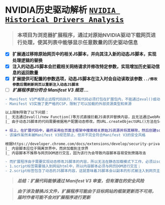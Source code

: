 # __NVIDIA历史驱动解析__ __[`NVIDIA Historical Drivers Analysis`](https://github.com/FeiLingshu/NVIDIA_HDA/edit/main/README.md#nvidia%E5%8E%86%E5%8F%B2%E9%A9%B1%E5%8A%A8%E8%A7%A3%E6%9E%90-nvidia-historical-drivers-analysis)__
> ### __本项目为浏览器扩展程序，通过对原始NVIDIA驱动下载网页进行处理，使其列表中能够显示任意数量的历史驱动信息__
- [x] __扩展通过移除原始网页中的相关JS脚本，并向其注入新的动态JS脚本，实现处理逻辑的替换__
- [x] __注入的动态JS脚本会拦截相关网络请求并修改特定参数，实现增加历史驱动信息的返回数量__
- [x] __扩展提供可配置的参数选项，动态JS脚本在注入时会自动读取该参数 `../修改参数后需刷新网页以重新注入动态JS脚本`__
- [ ] __*扩展程序部分符合 Manifest V3 规范 ...*__
```diff
- Manifest V3严格禁止远程代码执行，所有代码必须打包在扩展包内，不能通过eval()或动态加载远程JavaScript代码
- Manifest V3实施了更严格的CSP，限制了可以加载的外部资源类型和来源

以上限制导致了以下问题：
|_ 无法通过eval()/new Function()等方式直接拦截JS请求并替换内容，且无法通过webRequest.onBeforeRequest使用Blocking模式修改JS请求的地址
|_ 由于动态JS脚本的代码需要根据用户配置动态修改，而URL.createObjectURL()方法在Service Worker中已明确不可用，无法为动态JS脚本的代码生成临时URL并嵌入网络请求规则的redirect字段中

+ 综上，在扩展代码中，最终采用在页面主框架中搜索相关原始JS资源并将其移除，然后创建script标签注入新的动态JS脚本代码的方式
- 该操作虽然未被Manifest V3规范禁止，但并不完全符合Manifest V3的安全风格

根据https://developer.chrome.com/docs/extensions/develop/security-privacy/stay-secure?hl=zh-cn#content_scripts提供的建议
|_ 内容脚本应位于隔离世界中，而非加载到主世界
|_ 内容脚本不推荐与网页DOM进行交互，因为该行为会导致内容脚本容易受到旁路攻击

- 而扩展程序由于需要实现动态修改JS脚本的内容，所以无法在静态加载模式下工作，必须以script标签形式注入，这就造成了：
- 1.script标签需要插入到网站html中，所以内容脚本必须与网页DOM进行交互；
- 2.script标签包含了动态的JS脚本内容，这就意味着JS脚本会以副本的形式被注入到网页主世界中，此时内容脚本将无法维持处于隔离世界中的状态
```
> __*总结：扩展代码能够通过 Manifest V3 审查，但有潜在的安全风险*__  

> __*由于涉及替换JS文件，扩展程序可能由于目标网站的框架更新而不可用，届时作者可能不会对扩展程序进行更新*__
